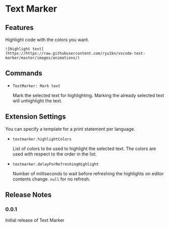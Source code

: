 # Text Marker

## Features

Highlight code with the colors you want.

`![Highlight text](https://https://raw.githubusercontent.com/ryu1kn/vscode-text-marker/master/images/animations/)`

## Commands

* `TextMarker: Mark text`

    Mark the selected text for highlighting. Marking the already selected text will unhighlight the text.

## Extension Settings

You can specify a template for a print statement per language.

* `textmarker.highlightColors`

    List of colors to be used to highlight the selected text. The colors are used with respect to the order in the list.

* `textmarker.delayForRefreshingHighlight`

    Number of milliseconds to wait before refreshing the highlights on editor contents change. `null` for no refresh.

## Release Notes

### 0.0.1

Initial release of Text Marker
